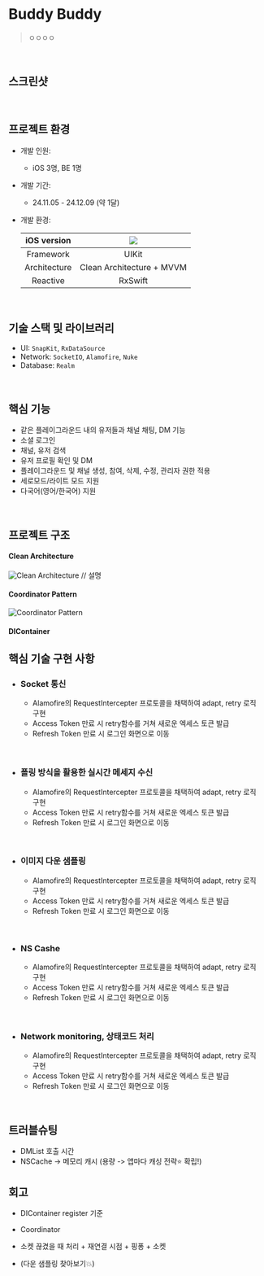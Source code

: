 # Buddy Buddy
> ㅇㅇㅇㅇ
<br/>

## 스크린샷

<br>

## 프로젝트 환경
- 개발 인원:
  - iOS 3명, BE 1명
- 개발 기간:
  - 24.11.05 - 24.12.09 (약 1달)
- 개발 환경:
    
    | iOS version | <img src="https://img.shields.io/badge/iOS-15.0+-black?logo=apple"/> |
    |:-:|:-:|
    | Framework | UIKit |
    | Architecture | Clean Architecture + MVVM |
    | Reactive | RxSwift |

<br/>

## 기술 스택 및 라이브러리
- UI: `SnapKit`, `RxDataSource`
- Network: `SocketIO`, `Alamofire`, `Nuke`
- Database: `Realm`

<br/>

## 핵심 기능

- 같은 플레이그라운드 내의 유저들과 채널 채팅, DM 기능
- 소셜 로그인 
- 채널, 유저 검색
- 유저 프로필 확인 및 DM
- 플레이그라운드 및 채널 생성, 참여, 삭제, 수정, 관리자 권한 적용
- 세로모드/라이트 모드 지원
- 다국어(영어/한국어) 지원

<br/>

## 프로젝트 구조
#### Clean Architecture
![Clean Architecture](Documents/BuddyCleanArchitecture.png)
// 설명
#### Coordinator Pattern
![Coordinator Pattern](Documents/BuddyCoordinator.png)

#### DIContainer


## 핵심 기술 구현 사항

  - ### Socket 통신
    - Alamofire의 RequestIntercepter 프로토콜을 채택하여 adapt, retry 로직 구현 
    - Access Token 만료 시 retry함수를 거쳐 새로운 엑세스 토큰 발급
    - Refresh Token 만료 시 로그인 화면으로 이동
  
  <br>

  - ### 폴링 방식을 활용한 실시간 메세지 수신
    - Alamofire의 RequestIntercepter 프로토콜을 채택하여 adapt, retry 로직 구현 
    - Access Token 만료 시 retry함수를 거쳐 새로운 엑세스 토큰 발급
    - Refresh Token 만료 시 로그인 화면으로 이동

  <br>

  - ### 이미지 다운 샘플링
    - Alamofire의 RequestIntercepter 프로토콜을 채택하여 adapt, retry 로직 구현 
    - Access Token 만료 시 retry함수를 거쳐 새로운 엑세스 토큰 발급
    - Refresh Token 만료 시 로그인 화면으로 이동

  <br>

  - ### NS Cashe
    - Alamofire의 RequestIntercepter 프로토콜을 채택하여 adapt, retry 로직 구현 
    - Access Token 만료 시 retry함수를 거쳐 새로운 엑세스 토큰 발급
    - Refresh Token 만료 시 로그인 화면으로 이동

  <br>

  - ### Network monitoring, 상태코드 처리
    - Alamofire의 RequestIntercepter 프로토콜을 채택하여 adapt, retry 로직 구현 
    - Access Token 만료 시 retry함수를 거쳐 새로운 엑세스 토큰 발급
    - Refresh Token 만료 시 로그인 화면으로 이동

  <br>

## 트러블슈팅
- DMList 호출 시간
- NSCache -> 메모리 캐시 (용량 -> 앱마다 캐싱 전략⭐️ 확립!)


## 회고
- DIContainer register 기준
- Coordinator


- 소켓 끊겼을 때 처리 + 재연결 시점 + 핑퐁 + 소켓 
- (다운 샘플링 찾아보기💥)
